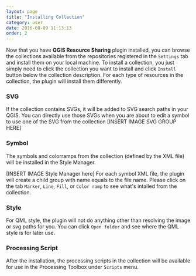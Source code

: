 ```yaml
---
layout: page
title: "Installing Collection"
category: user
date: 2016-08-09 11:13:13
order: 2
---
```

Now that you have **QGIS Resource Sharing** plugin installed, you can browse 
the collections available from the repositories registered in the 
```Settings``` tab and install them on your local machine. To install a 
collection, you just simply need to click the collection you want to install 
and click ```Install``` button below the collection description. For each 
type of resources in the collection, the plugin will install them differently.

### SVG
If the collection contains SVGs, it will be added to SVG search paths in your
 QGIS. You can directly use those SVGs when you are about to edit a symbol to
  use one of the SVG from the collection
  [INSERT IMAGE SVG GROUP HERE]
  
### Symbol
The symbols and colorramps from the collection (defined by the XML 
file) will be installed in the Style Manager. 

[INSERT IMAGE Style Manager here]
For each symbol XML file, the plugin will create a child group with name equals
to the file name. Please click on the tab ```Marker```, ```Line```, 
```Fill```, or ```Color ramp``` to see what's intalled from the collection.
 
### Style
For QML style, the plugin will not do anything other than resolving the image
 or svg paths for you. You can click ```Open folder``` and see where the QML 
 style is for later use.
 

### Processing Script
After the installation, the processing scripts in the collection will be 
available for use in the Processing Toolbox under ```Scripts``` menu.
